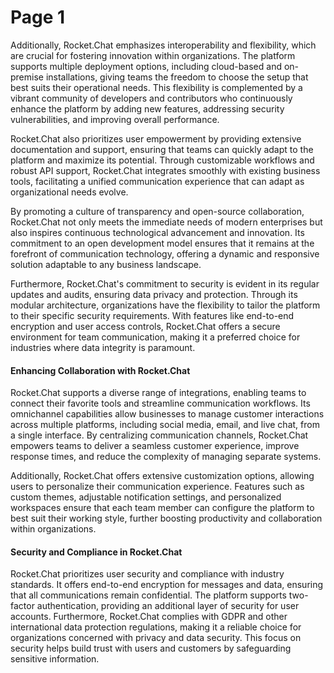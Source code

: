 # Page 1

Additionally, Rocket.Chat emphasizes interoperability and flexibility, which are crucial for fostering innovation within organizations. The platform supports multiple deployment options, including cloud-based and on-premise installations, giving teams the freedom to choose the setup that best suits their operational needs. This flexibility is complemented by a vibrant community of developers and contributors who continuously enhance the platform by adding new features, addressing security vulnerabilities, and improving overall performance.

Rocket.Chat also prioritizes user empowerment by providing extensive documentation and support, ensuring that teams can quickly adapt to the platform and maximize its potential. Through customizable workflows and robust API support, Rocket.Chat integrates smoothly with existing business tools, facilitating a unified communication experience that can adapt as organizational needs evolve.

By promoting a culture of transparency and open-source collaboration, Rocket.Chat not only meets the immediate needs of modern enterprises but also inspires continuous technological advancement and innovation. Its commitment to an open development model ensures that it remains at the forefront of communication technology, offering a dynamic and responsive solution adaptable to any business landscape.



Furthermore, Rocket.Chat's commitment to security is evident in its regular updates and audits, ensuring data privacy and protection. Through its modular architecture, organizations have the flexibility to tailor the platform to their specific security requirements. With features like end-to-end encryption and user access controls, Rocket.Chat offers a secure environment for team communication, making it a preferred choice for industries where data integrity is paramount.



#### Enhancing Collaboration with Rocket.Chat

Rocket.Chat supports a diverse range of integrations, enabling teams to connect their favorite tools and streamline communication workflows. Its omnichannel capabilities allow businesses to manage customer interactions across multiple platforms, including social media, email, and live chat, from a single interface. By centralizing communication channels, Rocket.Chat empowers teams to deliver a seamless customer experience, improve response times, and reduce the complexity of managing separate systems.

Additionally, Rocket.Chat offers extensive customization options, allowing users to personalize their communication experience. Features such as custom themes, adjustable notification settings, and personalized workspaces ensure that each team member can configure the platform to best suit their working style, further boosting productivity and collaboration within organizations.



#### Security and Compliance in Rocket.Chat

Rocket.Chat prioritizes user security and compliance with industry standards. It offers end-to-end encryption for messages and data, ensuring that all communications remain confidential. The platform supports two-factor authentication, providing an additional layer of security for user accounts. Furthermore, Rocket.Chat complies with GDPR and other international data protection regulations, making it a reliable choice for organizations concerned with privacy and data security. This focus on security helps build trust with users and customers by safeguarding sensitive information.
